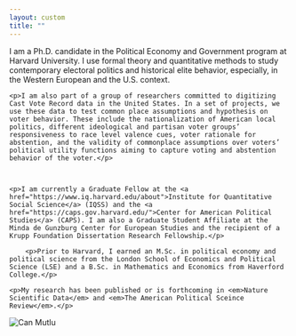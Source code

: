 ```yaml
---
layout: custom
title: ""
---
```


<div class="bio-container">
  <div class="bio-text">
    <p>I am a Ph.D. candidate in the Political Economy and Government program at Harvard University. I use formal theory and quantitative methods to study contemporary electoral politics and historical elite behavior, especially, in the Western European and the U.S. context.</p>

    <p>I am also part of a group of researchers committed to digitizing Cast Vote Record data in the United States. In a set of projects, we use these data to test common place assumptions and hypothesis on voter behavior. These include the nationalization of American local politics, different ideological and partisan voter groups’ responsiveness to race level valence cues, voter rationale for abstention, and the validity of commonplace assumptions over voters’ political utility functions aiming to capture voting and abstention behavior of the voter.</p>

    

    <p>I am currently a Graduate Fellow at the <a href="https://www.iq.harvard.edu/about">Institute for Quantitative Social Science</a> (IQSS) and the <a href="https://caps.gov.harvard.edu/">Center for American Political Studies</a> (CAPS). I am also a Graduate Student Affiliate at the Minda de Gunzburg Center for European Studies and the recipient of a Krupp Foundation Dissertation Research Fellowship.</p>

        <p>Prior to Harvard, I earned an M.Sc. in political economy and political science from the London School of Economics and Political Science (LSE) and a B.Sc. in Mathematics and Economics from Haverford College.</p>

    <p>My research has been published or is forthcoming in <em>Nature Scientific Data</em> and <em>The American Political Sceince Review</em>.</p>
    
</div>

 <div class="bio-photo">
    <img src="/assets/images/headshot2025.jpg" alt="Can Mutlu" />

  
</div>
  
</div>

